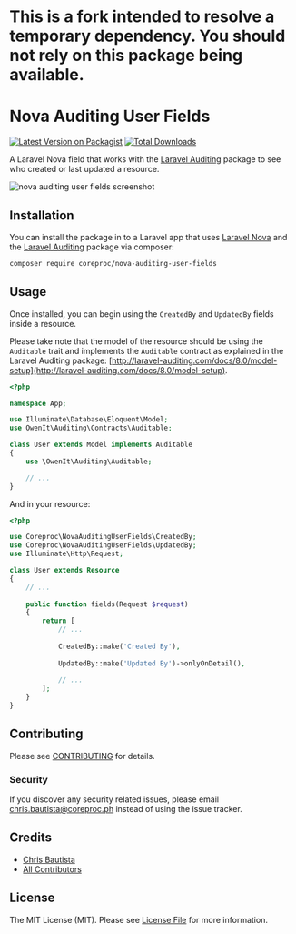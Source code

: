 # This is a fork intended to resolve a temporary dependency. You should not rely on this package being available.

# Nova Auditing User Fields

[![Latest Version on Packagist](https://img.shields.io/packagist/v/coreproc/nova-auditing-user-fields.svg?style=flat-square)](https://packagist.org/packages/coreproc/nova-auditing-user-fields)
[![Total Downloads](https://img.shields.io/packagist/dt/coreproc/nova-auditing-user-fields.svg?style=flat-square)](https://packagist.org/packages/coreproc/nova-auditing-user-fields)

A Laravel Nova field that works with the [Laravel Auditing](https://github.com/owen-it/laravel-auditing) package to see who created or last updated a resource. 

![nova auditing user fields screenshot](https://cdn.coreproc.com/images/nova-auditing-user-fields.jpg)

## Installation

You can install the package in to a Laravel app that uses [Laravel Nova](https://nova.laravel.com) and the [Laravel Auditing](https://github.com/owen-it/laravel-auditing) package via composer:

```bash
composer require coreproc/nova-auditing-user-fields
```

## Usage

Once installed, you can begin using the `CreatedBy` and `UpdatedBy` fields inside a resource.

Please take note that the model of the resource should be using the `Auditable` trait and implements the `Auditable` contract as explained in the Laravel Auditing package: [http://laravel-auditing.com/docs/8.0/model-setup](http://laravel-auditing.com/docs/8.0/model-setup).    

```php
<?php

namespace App;

use Illuminate\Database\Eloquent\Model;
use OwenIt\Auditing\Contracts\Auditable;

class User extends Model implements Auditable
{
    use \OwenIt\Auditing\Auditable;

    // ...
}
```

And in your resource:

```php
<?php

use Coreproc\NovaAuditingUserFields\CreatedBy;
use Coreproc\NovaAuditingUserFields\UpdatedBy;
use Illuminate\Http\Request;

class User extends Resource
{
    // ...
    
    public function fields(Request $request)
    {
        return [
            // ...
            
            CreatedBy::make('Created By'),
            
            UpdatedBy::make('Updated By')->onlyOnDetail(),
            
            // ...
        ];
    }
}
```

## Contributing

Please see [CONTRIBUTING](CONTRIBUTING.md) for details.

### Security

If you discover any security related issues, please email chris.bautista@coreproc.ph instead of using the issue tracker.

## Credits

- [Chris Bautista](https://github.com/chrisbjr)
- [All Contributors](../../contributors)

## License

The MIT License (MIT). Please see [License File](LICENSE.md) for more information.
